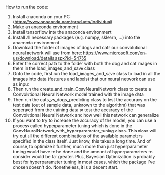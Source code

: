 How to run the code:
1. Install anaconda on your PC (https://www.anaconda.com/products/individual)
2. Make an anaconda environment
3. Install tensorflow into the anaconda environment
4. Install all necessary packages (e.g. numpy, sklearn, ...) into the anaconda environment 
5. Download the folder of images of dogs and cats our convolutional neural network will use from here: https://www.microsoft.com/en-us/download/details.aspx?id=54765
6. Enter the correct path to the folder with both the dog and cat images in them in the load_images_and_save class
7. Onto the code, first run the load_images_and_save class to load in all the images into data (features and labels) that our neural network can use as input
8. Then run the create_and_train_ConvNeuralNetwork class to create a Convolutional Neural Network model trained with the image data
9. Then run the cats_vs_dogs_predicting class to test the accuracy on the test data (out of sample data, unknown to the algorithm) that was seperated from the training data to test the accuracy of the Convolutional Neural Network and how well this network can generalize
10. If you want to try to increase the accuracy of the model, you can use a process called hyperparameter tuning which is done in the ConvNeuralNetwork_with_hyperparameter_tuning class. This class will try out all the different combinations of the available parameters specified in the class itself. Just know, this takes a long time. And of course, to optimize it further, much more than just hyperparameter tuning would have to be done and the amount of hyperparameters to consider would be far greater. Plus, Bayesian Optimization is probably best for hyperparameter tuning in most cases, which the package I've chosen doesn't do. Nonetheless, it is a decent start.
